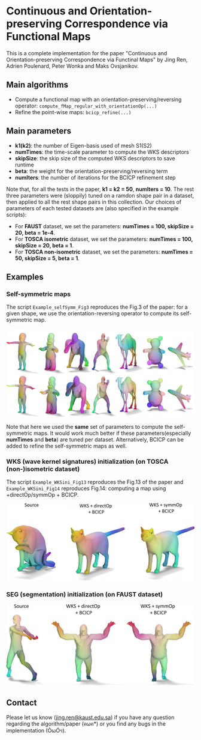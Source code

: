 # Continuous and Orientation-preserving Correspondence via Functional Maps

This is a complete implementation for the paper "Continuous and Orientation-preserving Correspondence via Functinal Maps" by Jing Ren, Adrien Poulenard, Peter Wonka and Maks Ovsjanikov.


Main algorithms
------------------
- Compute a functional map with an orientation-preserving/reversing operator: `compute_fMap_regular_with_orientationOp(...)`
- Refine the point-wise maps: `bcicp_refine(...)`


Main parameters
------------------
- **k1(k2)**: the number of Eigen-basis used of mesh S1(S2)
- **numTimes**: the time-scale parameter to compute the WKS descriptors
- **skipSize**: the skip size of the computed WKS descriptors to save runtime
- **beta**: the weight for the orientation-preserving/reversing term
- **numIters**: the number of iterations for the BCICP refinement step

Note that, for all the tests in the paper, **k1 = k2 = 50**, **numIters = 10**. The rest three parameters were (sloppily) tuned on a ramdon shape pair in a dataset, then applied to all the rest shape pairs in this collection. Our choices of parameters of each tested datasets are (also specified in the example scripts):

- For **FAUST** dataset, we set the parameters: **numTimes = 100, skipSize = 20, beta = 1e-4**.
- For **TOSCA isometric** dataset, we set the parameters: **numTimes = 100, skipSize = 20, beta = 1**.
- For **TOSCA non-isometric** dataset, we set the parameters: **numTimes = 50, skipSize = 5, beta = 1**.

Examples
------------------
### Self-symmetric maps
The script `Example_selfSymm_Fig3` reproduces the Fig.3 of the paper: for a given shape, we use the orientation-reversing operator to compute its self-symmetric map. 

<img src="/figs/eg_selfSymm.png" width="600">

Note that here we used the **same** set of parameters to compute the self-symmetric maps. It would work much better if these parameters(especially **numTimes** and **beta**) are tuned per dataset. Alternatively, BCICP can be added to refine the self-symmetric maps as well.


### WKS (wave kernel signatures) initialization (on TOSCA (non-)isometric dataset)
The script `Example_WKSini_Fig13` reproduces the Fig.13 of the paper and `Example_WKSini_Fig14` reproduces Fig.14: computing a map using +directOp/symmOp + BCICP.

<img src="/figs/WKSeg_Iso.png" width="600">




### SEG (segmentation) initialization (on FAUST dataset)
<img src="/figs/WKSeg_nonIso.png" width="600">


Contact
------------------
Please let us know (jing.ren@kaust.edu.sa) if you have any question regarding the algorithm/paper (ฅωฅ*) or you find any bugs in the implementation (ÒωÓױ). 
